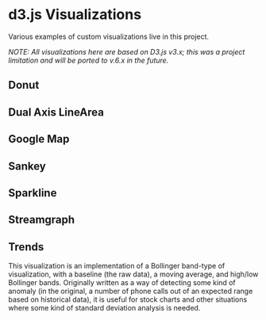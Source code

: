# d3.js Visualizations
Various examples of custom visualizations live in this project.

_NOTE: All visualizations here are based on D3.js v3.x; this was a project limitation and will be ported to v.6.x
in the future._

## Donut


## Dual Axis LineArea


## Google Map


## Sankey


## Sparkline


## Streamgraph


## Trends
This visualization is an implementation of a Bollinger band-type of visualization, with a baseline (the raw data), a
moving average, and high/low Bollinger bands. Originally written as a way of detecting some kind of anomaly (in the
original, a number of phone calls out of an expected range based on historical data), it is useful for stock charts
and other situations where some kind of standard deviation analysis is needed.